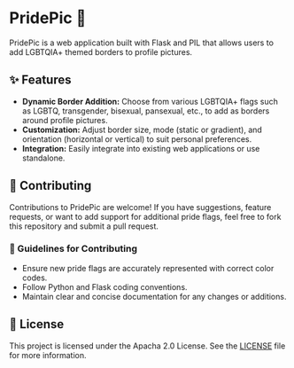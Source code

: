 # PridePic 🌈

PridePic is a web application built with Flask and PIL that allows users to add LGBTQIA+ themed borders to profile pictures.

## ✨ Features

- **Dynamic Border Addition:** Choose from various LGBTQIA+ flags such as LGBTQ, transgender, bisexual, pansexual, etc., to add as borders around profile pictures.
- **Customization:** Adjust border size, mode (static or gradient), and orientation (horizontal or vertical) to suit personal preferences.
- **Integration:** Easily integrate into existing web applications or use standalone.

## 🤝 Contributing

Contributions to PridePic are welcome! If you have suggestions, feature requests, or want to add support for additional pride flags, feel free to fork this repository and submit a pull request.

### 🎨 Guidelines for Contributing

- Ensure new pride flags are accurately represented with correct color codes.
- Follow Python and Flask coding conventions.
- Maintain clear and concise documentation for any changes or additions.

## 📄 License

This project is licensed under the Apacha 2.0 License. See the [LICENSE](LICENSE) file for more information.
